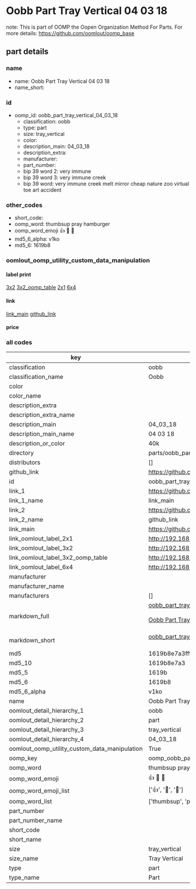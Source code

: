 # Oobb Part Tray Vertical 04 03 18  

note: This is part of OOMP the Oopen Organization Method For Parts. For more details: https://github.com/oomlout/oomp_base

##  part details





### name
* name: Oobb Part Tray Vertical 04 03 18
* name_short: 
### id
* oomp_id: oobb_part_tray_vertical_04_03_18
  * classification: oobb
  * type: part
  * size: tray_vertical
  * color: 
  * description_main: 04_03_18
  * description_extra: 
  * manufacturer: 
  * part_number: 
  * bip 39 word 2: very immune
  * bip 39 word 3: very immune creek
  * bip 39 word: very immune creek melt mirror cheap nature zoo virtual toe art accident

### other_codes
* short_code: 
* oomp_word: thumbsup pray hamburger
* oomp_word_emoji :thumbsup: :pray: :hamburger:
* md5_6_alpha: v1ko
* md5_6: 1619b8






### oomlout_oomp_utility_custom_data_manipulation
#### label print
[3x2](http://192.168.1.245:1112/?label=oomp%20v1ko)
[3x2_oomp_table](http://192.168.1.107:1112/?label=oomp%20v1ko)
[2x1](http://192.168.1.242:1112/?label=oomp%20v1ko)
[6x4](http://192.168.1.55:1112/?label=oomp%20v1ko)    

#### link

[link_main](https://github.com/oomlout/oomlout_oomp_current_version_messy/tree/main/parts/oobb_part_tray_vertical_04_03_18) [github_link](https://github.com/oomlout/oomlout_oomp_part_src/tree/main/parts/oobb_part_tray_vertical_04_03_18)                             

#### price







### all codes 
| key | value |  
| --- | --- |  
| classification | oobb |  
| classification_name | Oobb |  
| color |  |  
| color_name |  |  
| description_extra |  |  
| description_extra_name |  |  
| description_main | 04_03_18 |  
| description_main_name | 04 03 18 |  
| description_or_color | 40k |  
| directory | parts/oobb_part_tray_vertical_04_03_18 |  
| distributors | [] |  
| github_link | https://github.com/oomlout/oomlout_oomp_part_src/tree/main/parts/oobb_part_tray_vertical_04_03_18 |  
| id | oobb_part_tray_vertical_04_03_18 |  
| link_1 | https://github.com/oomlout/oomlout_oomp_current_version_messy/tree/main/parts/oobb_part_tray_vertical_04_03_18 |  
| link_1_name | link_main |  
| link_2 | https://github.com/oomlout/oomlout_oomp_part_src/tree/main/parts/oobb_part_tray_vertical_04_03_18 |  
| link_2_name | github_link |  
| link_main | https://github.com/oomlout/oomlout_oomp_current_version_messy/tree/main/parts/oobb_part_tray_vertical_04_03_18 |  
| link_oomlout_label_2x1 | http://192.168.1.242:1112/?label=oomp%20v1ko |  
| link_oomlout_label_3x2 | http://192.168.1.245:1112/?label=oomp%20v1ko |  
| link_oomlout_label_3x2_oomp_table | http://192.168.1.107:1112/?label=oomp%20v1ko |  
| link_oomlout_label_6x4 | http://192.168.1.55:1112/?label=oomp%20v1ko |  
| manufacturer |  |  
| manufacturer_name |  |  
| manufacturers | [] |  
| markdown_full | [oobb_part_tray_vertical_04_03_18](https://github.com/oomlout/oomlout_oomp_current_version_messy/tree/main/parts/oobb_part_tray_vertical_04_03_18)<br>[](https://github.com/oomlout/oomlout_oomp_current_version_messy/tree/main/parts/oobb_part_tray_vertical_04_03_18)<br>[Oobb Part Tray Vertical 04 03 18](https://github.com/oomlout/oomlout_oomp_current_version_messy/tree/main/parts/oobb_part_tray_vertical_04_03_18)<br><br> |  
| markdown_short | [oobb_part_tray_vertical_04_03_18](https://github.com/oomlout/oomlout_oomp_current_version_messy/tree/main/parts/oobb_part_tray_vertical_04_03_18)<br><br> |  
| md5 | 1619b8e7a3fff26c9bc6c8aa665c6f97 |  
| md5_10 | 1619b8e7a3 |  
| md5_5 | 1619b |  
| md5_6 | 1619b8 |  
| md5_6_alpha | v1ko |  
| name | Oobb Part Tray Vertical 04 03 18 |  
| oomlout_detail_hierarchy_1 | oobb |  
| oomlout_detail_hierarchy_2 | part |  
| oomlout_detail_hierarchy_3 | tray_vertical |  
| oomlout_detail_hierarchy_4 | 04_03_18 |  
| oomlout_oomp_utility_custom_data_manipulation | True |  
| oomp_key | oomp_oobb_part_tray_vertical_04_03_18 |  
| oomp_word | thumbsup pray hamburger |  
| oomp_word_emoji | :thumbsup: :pray: :hamburger: |  
| oomp_word_emoji_list | [':thumbsup:', ':pray:', ':hamburger:'] |  
| oomp_word_list | ['thumbsup', 'pray', 'hamburger'] |  
| part_number |  |  
| part_number_name |  |  
| short_code |  |  
| short_name |  |  
| size | tray_vertical |  
| size_name | Tray Vertical |  
| type | part |  
| type_name | Part |  
